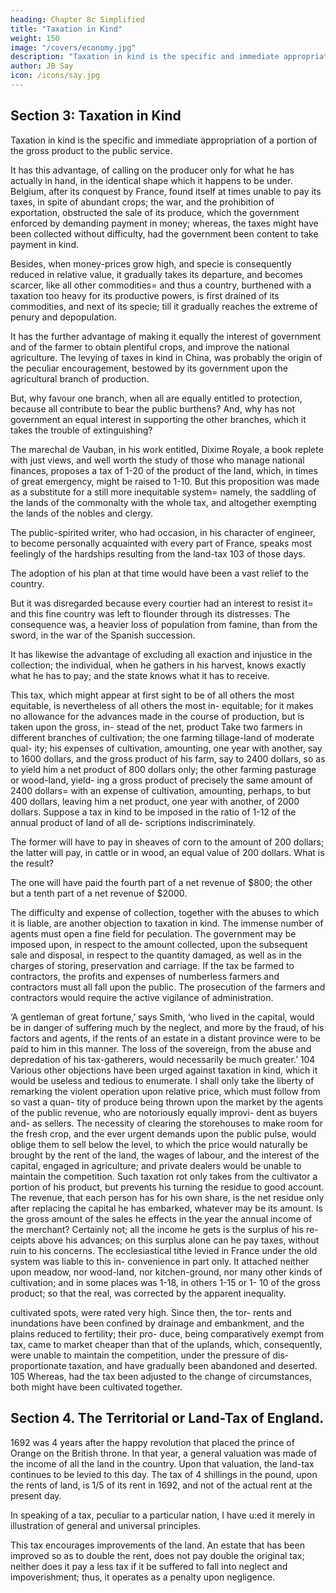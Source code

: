 ```yaml
---
heading: Chapter 8c Simplified
title: "Taxation in Kind"
weight: 150
image: "/covers/economy.jpg"
description: "Taxation in kind is the specific and immediate appropriation of a portion of the gross product to the public service"
author: JB Say
icon: /icons/say.jpg
---
```



## Section 3: Taxation in Kind

Taxation in kind is the specific and immediate appropriation of a portion of the gross product to the public service.

It has this advantage, of calling on the producer only for what he has actually in hand, in the identical shape which it happens to be under. Belgium, after its conquest by France, found itself at times unable to pay its taxes, in spite of abundant crops; the war, and the prohibition of exportation, obstructed the sale of its produce, which the government enforced by demanding payment in money; whereas, the taxes might have been collected without difficulty, had the government been content to take payment in kind.

Besides, when money-prices grow high, and specie is consequently reduced in relative value, it gradually takes its departure, and becomes scarcer, like all other commodities= and thus a country, burthened with a taxation too heavy for its productive powers, is first drained of its commodities, and next of its specie; till it gradually reaches the extreme of penury and depopulation.

It has the further advantage of making it equally the interest of government and of the farmer to obtain plentiful crops, and improve the national agriculture. The levying of taxes in kind in China, was probably the origin of the peculiar encouragement, bestowed by its government upon the agricultural branch of production. 

But, why favour one branch, when all are equally entitled to protection, because all contribute to bear the public burthens? And, why has not government an equal interest in supporting the other branches, which it takes the trouble of extinguishing?

The marechal de Vauban, in his work entitled, Dixime Royale, a book replete with just views, and well worth the study of those who manage national finances, proposes a tax of 1-20 of the product of the land, which, in times of great emergency, might be raised to 1-10. But this proposition was made as a substitute for a still more inequitable system= namely, the saddling of the lands of the commonalty with the whole tax, and altogether exempting the lands of the nobles and clergy.

The public-spirited writer, who had occasion, in his character of engineer, to become personally acquainted with every part of France, speaks most feelingly of the hardships resulting from the land-tax 103 of those days. 

The adoption of his plan at that time would have been a vast relief to the country. 

But it was disregarded because every courtier had an interest to resist it= and this fine country was left to flounder through its distresses. The consequence was, a heavier loss of population from famine, than
from the sword, in the war of the Spanish succession.

It has likewise the advantage of excluding all exaction and injustice in the collection; the individual, when he gathers in
his harvest, knows exactly what he has to pay; and the state knows what it has to receive.

This tax, which might appear at first sight to be of all others the most equitable, is nevertheless of all others the most in-
equitable; for it makes no allowance for the advances made in the course of production, but is taken upon the gross, in-
stead of the net, product Take two farmers in different branches
of cultivation; the one farming tillage-land of moderate qual-
ity; his expenses of cultivation, amounting, one year with
another, say to 1600 dollars, and the gross product of his farm,
say to 2400 dollars, so as to yield him a net product of 800
dollars only; the other farming pasturage or wood-land, yield-
ing a gross product of precisely the same amount of 2400
dollars= with an expense of cultivation, amounting, perhaps,
to but 400 dollars, leaving him a net product, one year with
another, of 2000 dollars. Suppose a tax in kind to be imposed
in the ratio of 1-12 of the annual product of land of all de-
scriptions indiscriminately. 

The former will have to pay in sheaves of corn to the amount of 200 dollars; the latter will
pay, in cattle or in wood, an equal value of 200 dollars. What
is the result? 

The one will have paid the fourth part of a net
revenue of $800; the other but a tenth part of a net
revenue of $2000.

The difficulty and expense of collection, together with the
abuses to which it is liable, are another objection to taxation
in kind. The immense number of agents must open a fine field
for peculation. The government may be imposed upon, in
respect to the amount collected, upon the subsequent sale and
disposal, in respect to the quantity damaged, as well as in the
charges of storing, preservation and carriage. If the tax be
farmed to contractors, the profits and expenses of numberless farmers and contractors must all fall upon the public.
The prosecution of the farmers and contractors would require
the active vigilance of administration. 

‘A gentleman of great
fortune,’ says Smith, ‘who lived in the capital, would be in
danger of suffering much by the neglect, and more by the
fraud, of his factors and agents, if the rents of an estate in a
distant province were to be paid to him in this manner. The
loss of the sovereign, from the abuse and depredation of his
tax-gatherers, would necessarily be much greater.’ 104
Various other objections have been urged against taxation in
kind, which it would be useless and tedious to enumerate. I
shall only take the liberty of remarking the violent operation
upon relative price, which must follow from so vast a quan-
tity of produce being thrown upon the market by the agents
of the public revenue, who are notoriously equally improvi-
dent as buyers and- as sellers. The necessity of clearing the
storehouses to make room for the fresh crop, and the ever
urgent demands upon the public pulse, would oblige them to
sell below the level, to which the price would naturally be
brought by the rent of the land, the wages of labour, and the
interest of the capital, engaged in agriculture; and private
dealers would be unable to maintain the competition. Such
taxation rot only takes from the cultivator a portion of his
product, but prevents his turning the residue to good account.
The revenue, that each person has for his own share, is the
net residue only after replacing the capital he has embarked,
whatever may be its amount. Is the gross amount of the sales
he effects in the year the annual income of the merchant?
Certainly not; all the income he gets is the surplus of his re-
ceipts above his advances; on this surplus alone can he pay
taxes, without ruin to his concerns. The ecclesiastical tithe
levied in France under the old system was liable to this in-
convenience in part only. It attached neither upon meadow,
nor wood-land, nor kitchen-ground, nor many other kinds of
cultivation; and in some places was 1-18, in others 1-15 or 1-
10 of the gross product; so that the real, was corrected by the
apparent inequality.

cultivated spots, were rated very high. Since then, the tor-
rents and inundations have been confined by drainage and
embankment, and the plains reduced to fertility; their pro-
duce, being comparatively exempt from tax, came to market
cheaper than that of the uplands, which, consequently, were
unable to maintain the competition, under the pressure of dis-
proportionate taxation, and have gradually been abandoned
and deserted. 105 Whereas, had the tax been adjusted to the
change of circumstances, both might have been cultivated
together.


## Section 4. The Territorial or Land-Tax of England.

1692 was 4 years after the happy revolution that placed the prince of Orange on the British throne. In that year, a general valuation was made of the income of all the land in the country. Upon that valuation, the land-tax continues to be levied to this day. The tax of 4 shillings in the pound, upon the rents of land, is 1/5 of its rent in 1692, and not of the actual rent at the present day.

In speaking of a tax, peculiar to a particular nation, I have u:ed it merely in illustration of general and universal principles.

This tax encourages improvements of the land. An estate that has been improved so as to double the rent, does not pay double the original tax; neither does it pay a less tax if it be suffered to fall into neglect and impoverishment; thus, it operates as a penalty upon negligence.

